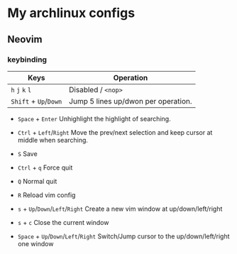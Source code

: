 # My archlinux configs

## Neovim

### keybinding

| Keys | Operation |
|------|-----------|
| `h` `j` `k` `l` | Disabled / `<nop>` |
| `Shift` + `Up`/`Down` | Jump 5 lines up/dwon per operation. |

- `Space` + `Enter` 
	Unhighlight the highlight of searching.

- `Ctrl` + `Left`/`Right` 
	Move the prev/next selection and keep cursor at middle when searching.

- `S` 
	Save

- `Ctrl` + `q`
	Force quit

- `Q`
	Normal quit

- `R`
	Reload vim config

- `s` + `Up`/`Down`/`Left`/`Right`
	Create a new vim window at up/down/left/right

- `s` + `c`
	Close the current window

- `Space` + `Up`/`Down`/`Left`/`Right`
	Switch/Jump cursor to the up/down/left/right one window










